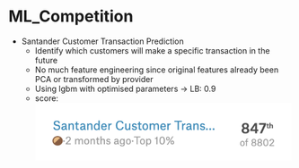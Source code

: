 # ML_Competition

* Santander Customer Transaction Prediction
  * Identify which customers will make a specific transaction in the future
  * No much feature engineering since original features already been PCA or transformed by provider
  * Using lgbm with optimised parameters -> LB: 0.9
  * score: <br/>
  	<img src="Images/santander_scores.png">
